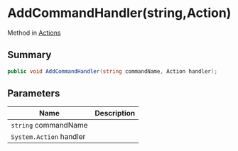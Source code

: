 # AddCommandHandler(string,Action)

Method in [Actions](./)

## Summary

```csharp
public void AddCommandHandler(string commandName, Action handler);
```

## Parameters

| Name                    | Description |
| ----------------------- | ----------- |
| `string` commandName    |             |
| `System.Action` handler |             |
